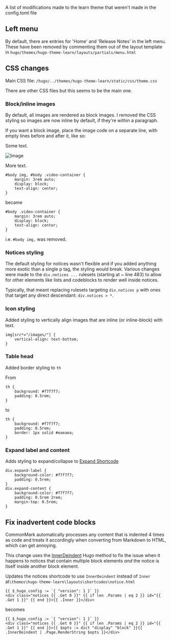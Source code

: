 A list of modifications made to the learn theme that weren't made in the config.toml file

## Left menu
By default, there are entries for 'Home' and 'Release Notes' in the left menu. These have been removed by commenting them out of the layout template in `hugo/themes/hugo-theme-learn/layouts/partials/menu.html`

## CSS changes

Main CSS file: `/hugo/../themes/hugo-theme-learn/static/css/theme.css`

There are other CSS files but this seems to be the main one.

### Block/inline images

By default, all images are rendered as block images. I removed the CSS styling so images are now inline by default, if they're within a paragraph.

If you want a block image, place the image code on a separate line, with empty lines before and after it, like so:

Some text.

![Image](/image.png)

More text.

```
#body img, #body .video-container {
    margin: 3rem auto;
    display: block;
    text-align: center;
}
```

became

```
#body .video-container {
    margin: 3rem auto;
    display: block;
    text-align: center;
}
```

i.e. `#body img,` was removed.

### Notices styling

The default styling for notices wasn't flexible and if you added anything more exotic than a single p tag, the styling would break. Various changes were made to the `div.notices ...` rulesets (starting at ~ line 483) to allow for other elements like lists and codeblocks to render well inside notices. 

Typically, that meant replacing rulesets targeting `div.notices p` with ones that target any direct descendant: `div.notices > *`.


### Icon styling
Added styling to vertically align images that are inline (or inline-block) with text.

```
img[src*="/images/"] {
    vertical-align: text-bottom;
}
```

### Table head
Added border styling to `th`

From
```
th {
    background: #f7f7f7;
    padding: 0.5rem;
}
```
to 
```
th {
    background: #f7f7f7;
    padding: 0.5rem;
    border: 1px solid #eaeaea;
}
```

### Expand label and content

Adds styling to expand/collapse to [Expand Shortcode](https://learn.netlify.app/en/shortcodes/expand/)

```
div.expand-label {
    background-color: #f7f7f7;
    padding: 0.5rem;
}
div.expand-content {
    background-color: #f7f7f7;
    padding: 0.5rem 2rem;
    margin-top: 0.5rem;
}
```

## Fix inadvertent code blocks

CommonMark automatically processes any content that is indented 4 times as code and treats it accordingly when converting from Markdown to HTML, which can get annoying.

This change uses the [InnerDeindent](https://gohugo.io/methods/shortcode/innerdeindent/) Hugo method to fix the issue when it happens to notices that contain multiple block elements *and* the notice is itself inside another block element. 

Updates the notices shortcode to use `InnerDeindent` instead of `Inner` at`\themes\hugo-theme-learn\layouts\shortcodes\notice.html`

```
{{ $_hugo_config := `{ "version": 1 }` }}
<div class="notices {{ .Get 0 }}" {{ if len .Params | eq 2 }} id="{{ .Get 1 }}" {{ end }}>{{ .Inner }}</div>
```

becomes

```
{{ $_hugo_config := `{ "version": 1 }` }}
<div class="notices {{ .Get 0 }}" {{ if len .Params | eq 2 }} id="{{ .Get 1 }}" {{ end }}>{{ $opts := dict "display" "block" }}{{ .InnerDeindent | .Page.RenderString $opts }}</div>
```


